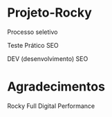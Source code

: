 # Projeto-Rocky
 Processo seletivo
 
 Teste Prático SEO
 
 DEV (desenvolvimento) SEO

 # Agradecimentos
 Rocky Full Digital Performance
